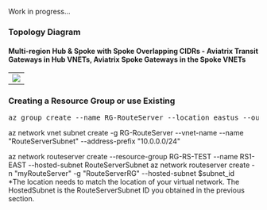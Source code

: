 Work in progress...

### Topology Diagram
#### Multi-region Hub & Spoke with Spoke Overlapping CIDRs - Aviatrix Transit Gateways in Hub VNETs, Aviatrix Spoke Gateways in the Spoke VNETs
<table><tr><td>
    <img src="https://github.com/ManCalAzure/Aviatrix/blob/master/AviatrixRouteServerLab/Azure.png"/>
</td></tr></table>

### Creating a Resource Group or use Existing
<pre lang= >
az group create --name RG-RouteServer --location eastus --output table
</pre>
az network vnet subnet create -g RG-RouteServer --vnet-name  --name "RouteServerSubnet" --address-prefix "10.0.0.0/24"

az network routeserver create --resource-group RG-RS-TEST --name RS1-EAST --hosted-subnet RouteServerSubnet 
az network routeserver create -n "myRouteServer" -g "RouteServerRG" --hosted-subnet $subnet_id  
*The location needs to match the location of your virtual network. The HostedSubnet is the RouteServerSubnet ID you obtained in the previous section.
</pre>
